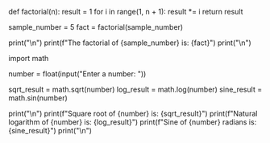 def factorial(n):
    result = 1
    for i in range(1, n + 1):
        result *= i
    return result

sample_number = 5
fact = factorial(sample_number)


print("\n")
print(f"The factorial of {sample_number} is: {fact}")
print("\n")

import math


number = float(input("Enter a number: "))


sqrt_result = math.sqrt(number)
log_result = math.log(number)
sine_result = math.sin(number)


print("\n")
print(f"Square root of {number} is: {sqrt_result}")
print(f"Natural logarithm of {number} is: {log_result}")
print(f"Sine of {number} radians is: {sine_result}")
print("\n")
